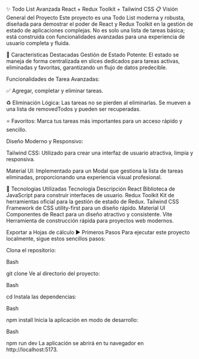 ✨ Todo List Avanzada
React + Redux Toolkit + Tailwind CSS
📋 Visión General del Proyecto
Este proyecto es una Todo List moderna y robusta, diseñada para demostrar el poder de React y Redux Toolkit en la gestión de estado de aplicaciones complejas. No es solo una lista de tareas básica; está construida con funcionalidades avanzadas para una experiencia de usuario completa y fluida.

🚀 Características Destacadas
Gestión de Estado Potente:
El estado se maneja de forma centralizada en slices dedicados para tareas activas, eliminadas y favoritas, garantizando un flujo de datos predecible.

Funcionalidades de Tarea Avanzadas:

✅ Agregar, completar y eliminar tareas.

♻️ Eliminación Lógica: Las tareas no se pierden al eliminarlas. Se mueven a una lista de removedTodos y pueden ser recuperadas.

⭐ Favoritos: Marca tus tareas más importantes para un acceso rápido y sencillo.

Diseño Moderno y Responsivo:

Tailwind CSS: Utilizado para crear una interfaz de usuario atractiva, limpia y responsiva.

Material UI: Implementado para un Modal que gestiona la lista de tareas eliminadas, proporcionando una experiencia visual profesional.

🔧 Tecnologías Utilizadas
Tecnología	Descripción
React	Biblioteca de JavaScript para construir interfaces de usuario.
Redux Toolkit	Kit de herramientas oficial para la gestión de estado de Redux.
Tailwind CSS	Framework de CSS utility-first para un diseño rápido.
Material UI	Componentes de React para un diseño atractivo y consistente.
Vite	Herramienta de construcción rápida para proyectos web modernos.

Exportar a Hojas de cálculo
▶️ Primeros Pasos
Para ejecutar este proyecto localmente, sigue estos sencillos pasos:

Clona el repositorio:

Bash

git clone <URL de tu repositorio>
Ve al directorio del proyecto:

Bash

cd <nombre-del-repositorio>
Instala las dependencias:

Bash

npm install
Inicia la aplicación en modo de desarrollo:

Bash

npm run dev
La aplicación se abrirá en tu navegador en http://localhost:5173.
